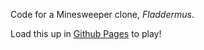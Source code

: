 Code for a Minesweeper clone, *Fladdermus*.

Load this up in [Github Pages](https://chreekat.github.io/fladdermus) to play!
